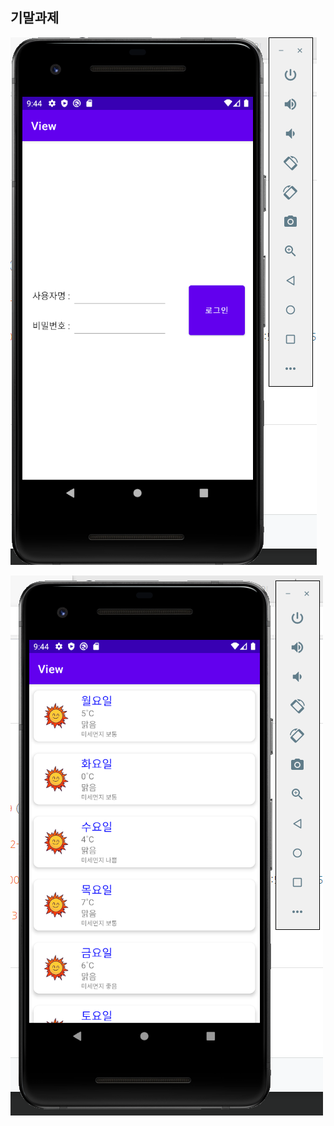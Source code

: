 

## 기말과제
<img width="" height="" src="./png/로그인페이지.PNG"></img>


<img width="" height="" src="./png/메인페이지.PNG"></img>

